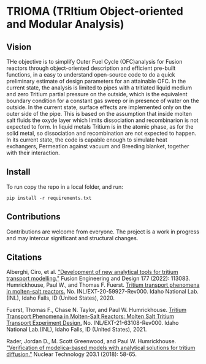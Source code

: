 # TRIOMA (TRItium Object-oriented and Modular Analysis)

## Vision

THe objective is to simplify Outer Fuel Cycle (OFC)analysis for Fusion reactors through object-oriented description and efficient pre-built functions, in a easy to understand open-source code to do a quick preliminary estimate of design parameters for an attainable OFC. In the current state, the analysis is limited to pipes with a tritiated liquid medium and zero Tritium partial pressure on the outside, which is the equivalent boundary condition for a constant gas sweep or in presence of water on the outside. In the current state, surface effects are implemented only on the outer side of the pipe. This is based on the assumption that inside molten salt fluids the oxyde layer which limits dissociation and recombinarion is not expected to form. In liquid metals Tritium is in the atomic phase, as for the solid metal, so dissociation and recombination are not expected to happen.
In its current state, the code is capable enough to simulate heat exchangers, Permeation against vacuum and Breeding blanket, together with their interaction.

## Install

To run copy the repo in a local folder, and run:

```pip install -r requirements.txt```

## Contributions

Contributions are welcome from everyone. The project is a work in progress and may intercur significant and structural changes.

## Citations

Alberghi, Ciro, et al. ["Development of new analytical tools for tritium transport modelling."](<https://www.sciencedirect.com/science/article/pii/S0920379622000837>
)
Fusion Engineering and Design 177 (2022): 113083.
Humrickhouse, Paul W., and Thomas F. Fuerst. [Tritium transport phenomena in molten-salt reactors.](<https://www.osti.gov/biblio/1777267>) No. INL/EXT-20-59927-Rev000. Idaho National Lab.(INL), Idaho Falls, ID (United States), 2020.  

Fuerst, Thomas F., Chase N. Taylor, and Paul W. Humrickhouse. [Tritium Transport Phenomena in Molten-Salt Reactors: Molten Salt Tritium Transport Experiment Design.](<https://www.osti.gov/biblio/1828384>) No. INL/EXT-21-63108-Rev000. Idaho National Lab.(INL), Idaho Falls, ID (United States), 2021.  

Rader, Jordan D., M. Scott Greenwood, and Paul W. Humrickhouse. ["Verification of modelica-based models with analytical solutions for tritium diffusion."](<https://www.tandfonline.com/doi/full/10.1080/00295450.2018.1431505?casa_token=S0I-kCsS6noAAAAA%3A-52Bra2CN56Zg4p9l-l8XXkZXnT0WvPzDI6q-HrQy3NLDPY76wy-UfHlJwZ51VACCmWw7X13Bi-Luc0>) Nuclear Technology 203.1 (2018): 58-65.  
